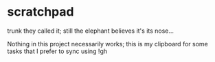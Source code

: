 # scratchpad
trunk they called it; still the elephant believes it's its nose...

Nothing in this project necessarily works; this is my clipboard for some tasks that I prefer to sync using !gh
